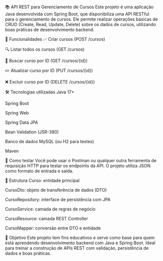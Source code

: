 📚 API REST para Gerenciamento de Cursos
Este projeto é uma aplicação Java desenvolvida com Spring Boot, que disponibiliza uma API RESTful para o gerenciamento de cursos. Ele permite realizar operações básicas de CRUD (Create, Read, Update, Delete) sobre os dados de cursos, utilizando boas práticas de desenvolvimento backend.

🚀 Funcionalidades
✅ Criar cursos (POST /cursos)

🔍 Listar todos os cursos (GET /cursos)

📄 Buscar curso por ID (GET /cursos/{id})

✏️ Atualizar curso por ID (PUT /cursos/{id})

❌ Excluir curso por ID (DELETE /cursos/{id})

🛠️ Tecnologias utilizadas
Java 17+

Spring Boot

Spring Web

Spring Data JPA

Bean Validation (JSR-380)

Banco de dados MySQL (ou H2 para testes)

Maven

🧪 Como testar
Você pode usar o Postman ou qualquer outra ferramenta de requisição HTTP para testar os endpoints da API. O projeto utiliza JSON como formato de entrada e saída.

📂 Estrutura
Curso: entidade principal

CursoDto: objeto de transferência de dados (DTO)

CursoRepository: interface de persistência com JPA

CursoService: camada de regras de negócio

CursoResource: camada REST Controller

CursoMapper: conversão entre DTO e entidade

📌 Objetivo
Este projeto tem fins educativos e serve como base para quem está aprendendo desenvolvimento backend com Java e Spring Boot. Ideal para treinar a construção de APIs REST com validação, persistência de dados e boas práticas.
